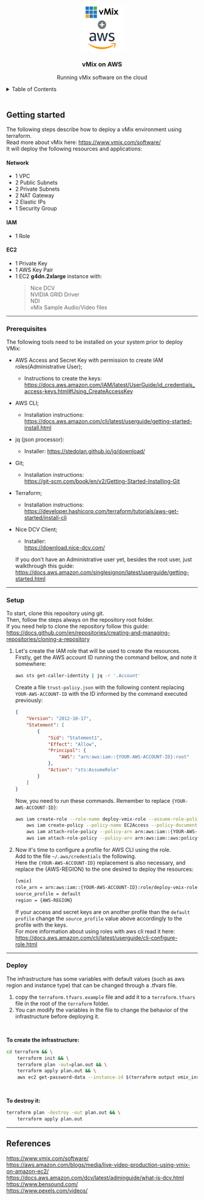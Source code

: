 <div align="center">
    <img src="vmix-aws.png" width="120" height="120" alt="vmix-aws"/>
</div>

<h3 align="center">vMix on AWS</h3>

<p align="center">
Running vMix software on the cloud
</p>

<details>
  <summary>Table of Contents</summary>
  <ol>
    <li>
      <a href="#getting-started">Getting started</a>
      <ul>
        <li><a href="#prerequisites">Prerequisites</a></li>
        <li><a href="#setup">Setup</a></li>
        <li><a href="#deploy">Deploy</a></li>
      </ul>
    </li>
    <li>
      <a href="#references">References</a>
    </li>
  </ol>
</details>
<br/>

## Getting started

The following steps describe how to deploy a vMix environment using terraform.  
Read more about vMix here: https://www.vmix.com/software/  
It will deploy the following resources and applications:

#### Network

- 1 VPC
- 2 Public Subnets
- 2 Private Subnets
- 2 NAT Gateway
- 2 Elastic IPs
- 1 Security Group

#### IAM

- 1 Role

#### EC2

- 1 Private Key
- 1 AWS Key Pair
- 1 EC2 **g4dn.2xlarge** instance with:
  > Nice DCV  
  > NVIDIA GRID Driver  
  > NDI  
  > vMix
  > Sample Audio/Video files

---

### Prerequisites

The following tools need to be installed on your system prior to deploy VMix:

- AWS Access and Secret Key with permission to create IAM roles(Administrative User);
    - Instructions to create the keys:  
      https://docs.aws.amazon.com/IAM/latest/UserGuide/id_credentials_access-keys.html#Using_CreateAccessKey
- AWS CLI;
    - Installation instructions:  
      https://docs.aws.amazon.com/cli/latest/userguide/getting-started-install.html
- jq (json processor):
    - Installer: https://stedolan.github.io/jq/download/
- Git;
    - Installation instructions:  
      https://git-scm.com/book/en/v2/Getting-Started-Installing-Git
- Terraform;
    - Installation instructions:
      https://developer.hashicorp.com/terraform/tutorials/aws-get-started/install-cli
- Nice DCV Client;
    - Installer:  
      https://download.nice-dcv.com/

  If you don't have an Administrative user yet, besides the root user, just walkthrough this guide:  
  https://docs.aws.amazon.com/singlesignon/latest/userguide/getting-started.html

---

### Setup

To start, clone this repository using git.  
Then, follow the steps always on the repository root folder.  
If you need help to clone the repository follow this guide:  
https://docs.github.com/en/repositories/creating-and-managing-repositories/cloning-a-repository

1. Let's create the IAM role that will be used to create the resources.  
   Firstly, get the AWS account ID running the command bellow, and note it somewhere:
    ```bash
    aws sts get-caller-identity | jq -r '.Account'
    ```  

   Create a file ``trust-policy.json`` with the following content replacing ``YOUR-AWS-ACCOUNT-ID`` with the ID informed
   by the command executed previously:
    ```json
    {
        "Version": "2012-10-17",
        "Statement": [
            {
                "Sid": "Statement1",
                "Effect": "Allow",
                "Principal": {
                    "AWS": "arn:aws:iam::{YOUR-AWS-ACCOUNT-ID}:root"
                },
                "Action": "sts:AssumeRole"
            }
        ]
    }
    ```

   Now, you need to run these commands. Remember to replace ``{YOUR-AWS-ACCOUNT-ID}``:
    ```bash
    aws iam create-role --role-name deploy-vmix-role --assume-role-policy-document file://trust-policy.json && \
        aws iam create-policy --policy-name EC2Access --policy-document file://policies.json && \
        aws iam attach-role-policy --policy-arn arn:aws:iam::{YOUR-AWS-ACCOUNT-ID}:policy/EC2Access --role-name deploy-vmix-role && \
        aws iam attach-role-policy --policy-arn arn:aws:iam::aws:policy/AmazonVPCFullAccess --role-name deploy-vmix-role
    ```

2. Now it's time to configure a profile for AWS CLI using the role.  
   Add to the file ``~/.aws/credentials`` the following.  
   Here the ``{YOUR-AWS-ACCOUNT-ID}`` replacement is also necessary, and replace the {AWS-REGION} to the one desired to
   deploy the resources:
    ```bash
    [vmix]
    role_arn = arn:aws:iam::{YOUR-AWS-ACCOUNT-ID}:role/deploy-vmix-role
    source_profile = default
    region = {AWS-REGION}
    ```

   If your access and secret keys are on another profile than the ``default profile`` change the ``source_profile``
   value above accordingly to the profile with the keys.  
   For more information about using roles with aws cli read it
   here:  https://docs.aws.amazon.com/cli/latest/userguide/cli-configure-role.html

___

### Deploy

The infrastructure has some variables with default values (such as aws region and instance type) that can be changed through a .tfvars file.

1. copy the
   `terraform.tfvars.example` file and add it to a `terraform.tfvars` file in the root of the `terraform` folder.
2. You can modify the variables in the file to change the behavior of the infrastructure before deploying it.

<br/>

**To create the infrastructure:**

```bash
cd terraform && \
	terraform init && \
	terraform plan -out=plan.out && \
	terraform apply plan.out && \
	aws ec2 get-password-data --instance-id $(terraform output vmix_instance_id | sed 's/"//g') --priv-launch-key ./vmix.pem --profile vmix --region us-west-1 | jq -r '.PasswordData'
```
<br/>

**To destroy it:**

```bash
terraform plan -destroy -out plan.out && \
    terraform apply plan.out
```

---

## References

https://www.vmix.com/software/  
https://aws.amazon.com/blogs/media/live-video-production-using-vmix-on-amazon-ec2/  
https://docs.aws.amazon.com/dcv/latest/adminguide/what-is-dcv.html  
https://www.bensound.com/  
https://www.pexels.com/videos/ 




